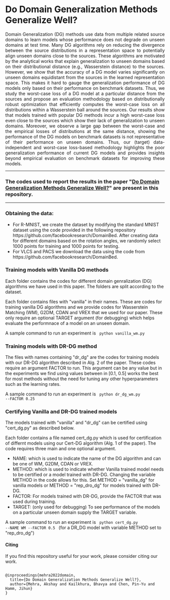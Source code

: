 # Do Domain Generalization Methods Generalize Well?

<p align = justify>
Domain Generalization (DG) methods use data from multiple related source domains to learn models whose performance does not degrade on unseen domains
at test time. Many DG algorithms rely on reducing the divergence between the
source distributions in a representation space to potentially align unseen domains
close to the sources. These algorithms are motivated by the analytical works that
explain generalization to unseen domains based on their distributional distance
(e.g., Wasserstein distance) to the sources. However, we show that the accuracy of
a DG model varies significantly on unseen domains equidistant from the sources in
the learned representation space. This makes it hard to gauge the generalization
performance of DG models only based on their performance on benchmark datasets.
Thus, we study the worst-case loss of a DG model at a particular distance from the
sources and propose an evaluation methodology based on distributionally robust
optimization that efficiently computes the worst-case loss on all distributions within
a Wasserstein ball around the sources. Our results show that models trained with
popular DG methods incur a high worst-case loss even close to the sources which
show their lack of generalization to unseen domains. Moreover, we observe a
large gap between the worst-case and the empirical losses of distributions at the
same distance, showing the performance of the DG models on benchmark datasets
is not representative of their performance on unseen domains. Thus, our (target) data-independent and worst-case loss-based methodology highlights the poor
generalization performance of current DG models and provides insights beyond
empirical evaluation on benchmark datasets for improving these models. 
</p>

<hr>

### The codes used to report the results in the paper <b>"[Do Domain Generalization Methods Generalize Well?](https://openreview.net/pdf?id=SRWIQ0Yl53m)"</b> are present in this repository.
<hr>


### Obtaining the data:
<ul>
<li> For R-MNIST, we create the dataset by modifying the standard MNIST dataset using the code provided in the following repository https://github.com/facebookresearch/DomainBed. After creating data for different domains based on the rotation angles, we randomly select 1000 points for training and 1000 points for testing.
<li> For VLCS and PACS we download the data using the code from https://github.com/facebookresearch/DomainBed.
</ul>
	

	
### Training models with Vanilla DG methods
Each folder contains the codes for different domain genralization (DG) algorithms we have used in this paper. The folders are split according to the dataset.

Each folder contains files with "vanilla" in their names. These are codes for training vanilla DG algorithms and we provide codes for Wasserstein Matching (WM), G2DM, CDAN and VREX that we used for our paper. These only require an optional TARGET argument (for debugging) which helps evaluate the performnace of a model on an unseen domain.

A sample command to run an experiment is <code> python vanilla_wm.py </code>

### Training models with DR-DG method 
The files with names containing "dr_dg" are the codes for training models with our DR-DG algorithm described in Alg. 2 of the paper. These codes require an argument FACTOR to run. This argument can be any value but in the experiments we find using values between in [0.1, 0.5] works the best for most methods without the need for tuning any other hyperparameters such as the learning rates. 

A sample command to run an experiment is <code> python dr_dg_wm.py --FACTOR 0.25 </code>

### Certifying Vanilla and DR-DG trained models
The models trained with "vanilla" and "dr_dg" can be certified using "cert_dg.py" as described below.

Each folder contains a file named cert_dg.py which is used for certification of differnt models using our Cert-DG algorithm (Alg. 1 of the paper). The code requires three main and one optional argument.
	<ul>
	<li> NAME: which is used to indicate the name of the DG algorithm and can be one of WM, G2DM, CDAN or VREX.</li>
	<li> METHOD: which is used to indicate whether Vanilla trained model needs to be certified or a model trained with DR-DG. Changing the variable METHOD in the code allows for this. Set METHOD = "vanilla_dg" for vanilla models or METHOD = "rep_dro_dg" for models trained with DR-DG.</li>
	<li> FACTOR: For models trained with DR-DG, provide the FACTOR that was used during training. </li>
	<li> TARGET: (only used for debugging) To see performance of the models on a particular unseen domain supply the TARGET variable. </li>
	</ul>
	
A sample command to run an experiment is <code> python cert_dg.py --NAME WM --FACTOR 0.5 </code> (for a DR_DG model with variable METHOD set to "rep_dro_dg")
  
#### Citing

If you find this repository useful for your work, please consider citing our work.
<pre>
<code>
@inproceedings{mehra2022domain,
  title={Do Domain Generalization Methods Generalize Well?},
  author={Mehra, Akshay and Kailkhura, Bhavya and Chen, Pin-Yu and Hamm, Jihun}
}
</code>
</pre>
	
